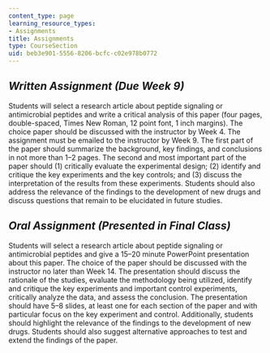 ```yaml
---
content_type: page
learning_resource_types:
- Assignments
title: Assignments
type: CourseSection
uid: beb3e901-5556-8206-bcfc-c02e978b0772
---
```


_Written Assignment (Due Week 9)_
---------------------------------

Students will select a research article about peptide signaling or antimicrobial peptides and write a critical analysis of this paper (four pages, double-spaced, Times New Roman, 12 point font, 1 inch margins). The choice paper should be discussed with the instructor by Week 4. The assignment must be emailed to the instructor by Week 9. The first part of the paper should summarize the background, key findings, and conclusions in not more than 1–2 pages. The second and most important part of the paper should (1) critically evaluate the experimental design; (2) identify and critique the key experiments and the key controls; and (3) discuss the interpretation of the results from these experiments. Students should also address the relevance of the findings to the development of new drugs and discuss questions that remain to be elucidated in future studies.

_Oral Assignment (Presented in Final Class)_
--------------------------------------------

Students will select a research article about peptide signaling or antimicrobial peptides and give a 15–20 minute PowerPoint presentation about this paper. The choice of the paper should be discussed with the instructor no later than Week 14. The presentation should discuss the rationale of the studies, evaluate the methodology being utilized, identify and critique the key experiments and important control experiments, critically analyze the data, and assess the conclusion. The presentation should have 5–8 slides, at least one for each section of the paper and with particular focus on the key experiment and control. Additionally, students should highlight the relevance of the findings to the development of new drugs. Students should also suggest alternative approaches to test and extend the findings of the paper.